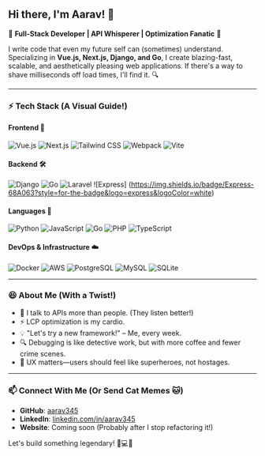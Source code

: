 ## Hi there, I'm Aarav! 👋

🚀 **Full-Stack Developer | API Whisperer | Optimization Fanatic** 🚀

I write code that even my future self can (sometimes) understand. Specializing in **Vue.js, Next.js, Django, and Go**, I create blazing-fast, scalable, and aesthetically pleasing web applications. If there's a way to shave milliseconds off load times, I'll find it. 🔍

---

### ⚡ Tech Stack (A Visual Guide!)
#### **Frontend** 🎨
![Vue.js](https://img.shields.io/badge/Vue.js-35495E?style=for-the-badge&logo=vue.js&logoColor=4FC08D) 
![Next.js](https://img.shields.io/badge/Next.js-000000?style=for-the-badge&logo=next.js&logoColor=white) 
![Tailwind CSS](https://img.shields.io/badge/Tailwind_CSS-38B2AC?style=for-the-badge&logo=tailwind-css&logoColor=white) 
![Webpack](https://img.shields.io/badge/Webpack-8DD6F9?style=for-the-badge&logo=webpack&logoColor=white) 
![Vite](https://img.shields.io/badge/Vite-B73BFE?style=for-the-badge&logo=vite&logoColor=FFD62E)

#### **Backend** 🛠️
![Django](https://img.shields.io/badge/Django-092E20?style=for-the-badge&logo=django&logoColor=white) 
![Go](https://img.shields.io/badge/Go-00ADD8?style=for-the-badge&logo=go&logoColor=white) 
![Laravel](https://img.shields.io/badge/Laravel-FF2D20?style=for-the-badge&logo=laravel&logoColor=white) 
![Express] (https://img.shields.io/badge/Express-68A063?style=for-the-badge&logo=express&logoColor=white)

#### **Languages** 📝
![Python](https://img.shields.io/badge/Python-3776AB?style=for-the-badge&logo=python&logoColor=white) 
![JavaScript](https://img.shields.io/badge/JavaScript-F7DF1E?style=for-the-badge&logo=javascript&logoColor=black) 
![Go](https://img.shields.io/badge/Go-00ADD8?style=for-the-badge&logo=go&logoColor=white) 
![PHP](https://img.shields.io/badge/PHP-777BB4?style=for-the-badge&logo=php&logoColor=white) 
![TypeScript](https://img.shields.io/badge/TypeScript-3178C6?style=for-the-badge&logo=typescript&logoColor=white)

#### **DevOps & Infrastructure** ☁️
![Docker](https://img.shields.io/badge/Docker-2496ED?style=for-the-badge&logo=docker&logoColor=white) 
![AWS](https://img.shields.io/badge/AWS-FF9900?style=for-the-badge&logo=amazon-aws&logoColor=white) 
![PostgreSQL](https://img.shields.io/badge/PostgreSQL-336791?style=for-the-badge&logo=postgresql&logoColor=white) 
![MySQL](https://img.shields.io/badge/MySQL-4479A1?style=for-the-badge&logo=mysql&logoColor=white) 
![SQLite](https://img.shields.io/badge/SQLite-003B57?style=for-the-badge&logo=sqlite&logoColor=white) 

---

### 😆 About Me (With a Twist!)
- 🤖 I talk to APIs more than people. (They listen better!)
- ⚡ LCP optimization is my cardio.
- 💡 "Let's try a new framework!" – Me, every week.
- 🔍 Debugging is like detective work, but with more coffee and fewer crime scenes.
- 🎨 UX matters—users should feel like superheroes, not hostages.

---

### 📫 Connect With Me (Or Send Cat Memes 🐱)
- **GitHub**: [aarav345](https://github.com/aarav345)  
- **LinkedIn**: [linkedin.com/in/aarav345](https://linkedin.com/in/aarav345)  
- **Website**: Coming soon (Probably after I stop refactoring it!)

Let's build something legendary! 🎯💻🔥
